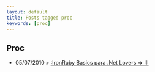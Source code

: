 ```yaml
---
layout: default
title: Posts tagged proc
keywords: [proc]
---
```

<h2 class="category">Proc</h2>
<ul class="posts">
<li>
<p>
<span class="date">05/07/2010</span> &raquo; 
<a href="/blog/ironruby-basics-para-net-lovers-iii">:IronRuby Basics para .Net Lovers => III</a>
</p>
</li> 
</ul>
